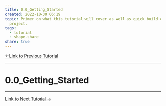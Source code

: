 ```yaml
---  
title: 0.0_Getting_Started  
created: 2022-10-30 06:19  
topic: Primer on what this tutorial will cover as well as quick build option for  
  project.  
tags:  
  - tutorial  
  - shape-share  
share: true  
---  
```

  
[←Link to Previous Tutorial](/docs/README.md)  
  
---  
# 0.0_Getting_Started  
---  
[Link to Next Tutorial →](/docs/1.0_Docker_Containerization.md)